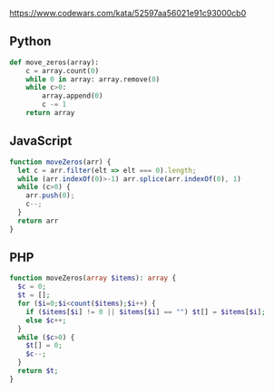 https://www.codewars.com/kata/52597aa56021e91c93000cb0

## Python
```python
def move_zeros(array):
    c = array.count(0)
    while 0 in array: array.remove(0)
    while c>0:
        array.append(0)
        c -= 1
    return array
```

## JavaScript
```js
function moveZeros(arr) {
  let c = arr.filter(elt => elt === 0).length;
  while (arr.indexOf(0)>-1) arr.splice(arr.indexOf(0), 1)
  while (c>0) {
    arr.push(0);
    c--;
  }
  return arr
}
```

## PHP
```php
function moveZeros(array $items): array {
  $c = 0;
  $t = [];
  for ($i=0;$i<count($items);$i++) {
    if ($items[$i] != 0 || $items[$i] == "") $t[] = $items[$i];
    else $c++;
  }
  while ($c>0) {
    $t[] = 0;
    $c--;
  }
  return $t;
}
```